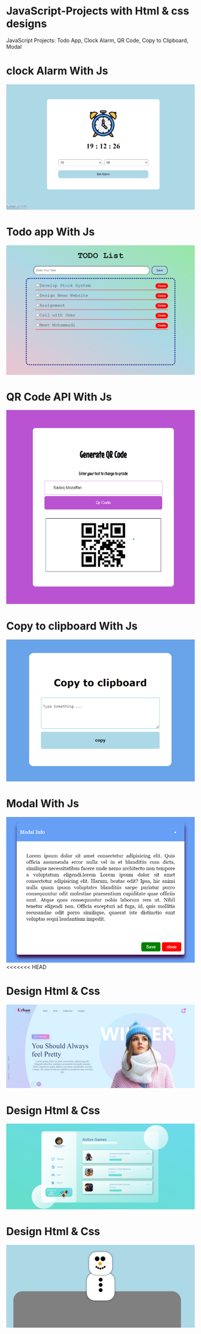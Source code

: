 # JavaScript-Projects with Html & css designs

JavaScript Projects: Todo App, Clock Alarm, QR Code, Copy to Clipboard, Modal

# clock Alarm With Js

![Screenshot](/clock/clock.png)

# Todo app With Js

![Screenshot](/todo/todo.png)

# QR Code API With Js

![Screenshot](/qrcode/qrCode.png)

# Copy to clipboard With Js

![Screenshot](/clipboard/clipboard.png)

# Modal With Js

![Screenshot](/modal/modal.png)
<<<<<<< HEAD

# Design Html & Css

![Screenshot](/Design1/design1.png)

# Design Html & Css

![Screenshot](/Design2/design2.png)

# Design Html & Css

![Screenshot](/Design3/design3.png)
